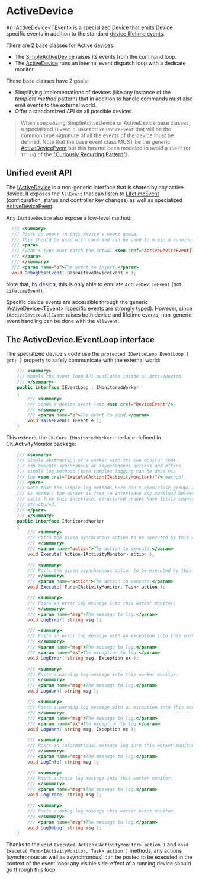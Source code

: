 # ActiveDevice

An [IActiveDevice&lt;TEvent&gt;](IActiveDeviceT.cs) is a specialized [Device](../Device/Device.cs) that emits Device specific events
in addition to the standard [device lifetime events](../Device/LifetimeEvent/DeviceLifetimeEvent.cs).

There are 2 base classes for Active devices:

- The [SimpleActiveDevice](SimpleActiveDevice.cs) raises its events from the command loop.
- The [ActiveDevice](ActiveDevice.cs) runs an internal event dispatch loop with a dedicate monitor.

These base classes have 2 goals:
- Simplifying implementations of devices (like any instance of the *template method* pattern) that in
addition to handle commands must also emit events to the external world.
- Offer a standardized API on all possible devices.

> When specializing SimpleActiveDevice or ActiveDevice base classes, a specialized `TEvent : BaseActiveDeviceEvent` 
> that will be the common type signature of all the events of the device must be defined.
> Note that the base event class MUST be the generic [ActiveDeviceEvent](ActiveDeviceEvent.cs) but this has not been
> modeled to avoid a `TSelf` (or `TThis`) of the ["Curiously Recurring Pattern"](https://en.wikipedia.org/wiki/Curiously_recurring_template_pattern)).

## Unified event API

The [IActiveDevice](IActiveDevice.cs) is a non-generic interface that is shared by any active device. It exposes the `AllEvent`
that can listen to [LifetimeEvent](../Device/LifetimeEvent/DeviceLifetimeEvent.cs) (configuration, status and controller key changes)
as well as specialized [ActiveDeviceEvent](ActiveDeviceEvent.cs).

Any `IActiveDevice` also expose a low-level method:

```csharp
  /// <summary>
  /// Posts an event in this device's event queue.
  /// This should be used with care and can be used to mimic a running device.
  /// <para>
  /// Event's type must match the actual <see cref="ActiveDeviceEvent{TDevice}"/> type otherwise an <see cref="InvalidCastException"/> is thrown.
  /// </para>
  /// </summary>
  /// <param name="e">The event to inject.</param>
  void DebugPostEvent( BaseActiveDeviceEvent e );
```

Note that, by design, this is only able to emulate `ActiveDeviceEvent` (not `LifetimeEvent`).

Specific device events are accessible through the generic [IActiveDevice&lt;TEvent&gt;](IActiveDeviceT.cs) (specific events
are strongly typed). However, since `IActiveDevice.AllEvent` raises both device and lifetime events, non-generic event handling
can be done with the `AllEvent`.

## The ActiveDevice.IEventLoop interface

The specialized device's code use the `protected IDeviceLoop EventLoop { get; }` property
to safely communicate with the external world: 

```csharp
    /// <summary>
    /// Models the event loop API available inside an ActiveDevice.
    /// </summary>
    public interface IEventLoop : IMonitoredWorker
    {
        /// <summary>
        /// Sends a device event into <see cref="DeviceEvent"/>.
        /// </summary>
        /// <param name="e">The event to send.</param>
        void RaiseEvent( TEvent e );
    }
```

This extends the `CK.Core.IMonitoredWorker` interface defined in CK.ActivityMonitor package:

```csharp
    /// <summary>
    /// Simple abstraction of a worker with its own monitor that
    /// can execute synchronous or asynchronous actions and offers
    /// simple log methods (more complex logging can be done via
    /// the <see cref="Execute(Action{IActivityMonitor})"/> method).
    /// <para>
    /// Note that the simple log methods here don't open/close groups and this
    /// is normal: the worker is free to interleave any workload between consecutive
    /// calls from this interface: structured groups have little chance to really be
    /// structured.
    /// </para>
    /// </summary>
    public interface IMonitoredWorker
    {
        /// <summary>
        /// Posts the given synchronous action to be executed by this worker.
        /// </summary>
        /// <param name="action">The action to execute.</param>
        void Execute( Action<IActivityMonitor> action );

        /// <summary>
        /// Posts the given asynchronous action to be executed by this worker.
        /// </summary>
        /// <param name="action">The action to execute.</param>
        void Execute( Func<IActivityMonitor, Task> action );

        /// <summary>
        /// Posts an error log message into this worker monitor.
        /// </summary>
        /// <param name="msg">The message to log.</param>
        void LogError( string msg );

        /// <summary>
        /// Posts an error log message with an exception into this worker monitor.
        /// </summary>
        /// <param name="msg">The message to log.</param>
        /// <param name="ex">The exception to log.</param>
        void LogError( string msg, Exception ex );

        /// <summary>
        /// Posts a warning log message into this worker monitor.
        /// </summary>
        /// <param name="msg">The message to log.</param>
        void LogWarn( string msg );

        /// <summary>
        /// Posts a warning log message with an exception into this worker monitor.
        /// </summary>
        /// <param name="msg">The message to log.</param>
        /// <param name="ex">The exception to log.</param>
        void LogWarn( string msg, Exception ex );

        /// <summary>
        /// Posts an informational message log into this worker monitor.
        /// </summary>
        /// <param name="msg">The message to log.</param>
        void LogInfo( string msg );

        /// <summary>
        /// Posts a trace log message into this worker monitor.
        /// </summary>
        /// <param name="msg">The message to log.</param>
        void LogTrace( string msg );

        /// <summary>
        /// Posts a debug log message this worker event monitor.
        /// </summary>
        /// <param name="msg">The message to log.</param>
        void LogDebug( string msg );
    }
```

Thanks to the `void Execute( Action<IActivityMonitor> action )` and `void Execute( Func<IActivityMonitor, Task> action )`
methods, any actions (synchronous as well as asynchronous) can be posted to be executed in the context of the event loop:
any visible side-effect of a running device should go through this loop.


